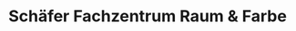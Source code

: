 ---
title: "Schäfer Fachzentrum Raum & Farbe"
url: /immenstadt-im-allgaeu/schaefer-fachzentrum-raum-und-farbe/
shop: Farben
---